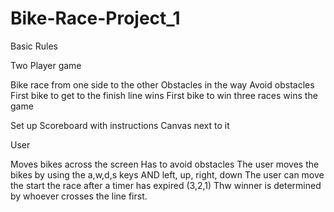 # Bike-Race-Project_1

 Basic Rules 

Two Player game

Bike race from one side to the other 
Obstacles in the way 
Avoid obstacles 
First bike to get to the finish line wins 
First bike to win three races wins the game

Set up 
Scoreboard with instructions
Canvas next to it 



User 

Moves bikes across the screen
Has to avoid obstacles
The user moves the bikes by using the a,w,d,s keys AND left, up, right, down
The user can move the start the race after a timer has expired (3,2,1)
Thw winner is determined by whoever crosses the line first. 






